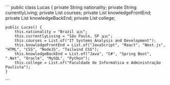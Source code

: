 ´´´
public class Lucas {
    private String nationality;
    private String currentlyLiving;
    private List<String> courses;
    private List<String> knowledgeFrontEnd;
    private List<String> knowledgeBackEnd;
    private List<String> college;

    public Lucas() {
        this.nationality = "Brazil 🇧🇷";
        this.currentlyLiving = "São Paulo, SP 🇧🇷";
        this.courses = List.of("IT Systems Analysis and Development");
        this.knowledgeFrontEnd = List.of("JavaScript", "React", "Next.js", "HTML", "CSS", "NodeJS", "Tailwind CSS");
        this.knowledgeBackEnd = List.of("Java", "C#", "Spring Boot", ".Net", "Oracle", "MySQL", "Python");
        this.college = List.of("Faculdade de Informática e Administração Paulista");
    }
´´´

